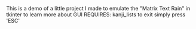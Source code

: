 This is a demo of a little project I made to emulate the "Matrix Text Rain" in tkinter to learn more about GUI
REQUIRES: kanji_lists
to exit simply press 'ESC'
